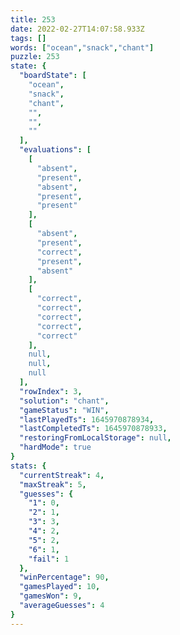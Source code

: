 ```yaml
---
title: 253
date: 2022-02-27T14:07:58.933Z
tags: []
words: ["ocean","snack","chant"]
puzzle: 253
state: {
  "boardState": [
    "ocean",
    "snack",
    "chant",
    "",
    "",
    ""
  ],
  "evaluations": [
    [
      "absent",
      "present",
      "absent",
      "present",
      "present"
    ],
    [
      "absent",
      "present",
      "correct",
      "present",
      "absent"
    ],
    [
      "correct",
      "correct",
      "correct",
      "correct",
      "correct"
    ],
    null,
    null,
    null
  ],
  "rowIndex": 3,
  "solution": "chant",
  "gameStatus": "WIN",
  "lastPlayedTs": 1645970878934,
  "lastCompletedTs": 1645970878933,
  "restoringFromLocalStorage": null,
  "hardMode": true
}
stats: {
  "currentStreak": 4,
  "maxStreak": 5,
  "guesses": {
    "1": 0,
    "2": 1,
    "3": 3,
    "4": 2,
    "5": 2,
    "6": 1,
    "fail": 1
  },
  "winPercentage": 90,
  "gamesPlayed": 10,
  "gamesWon": 9,
  "averageGuesses": 4
}
---
```


<!-- more -->
